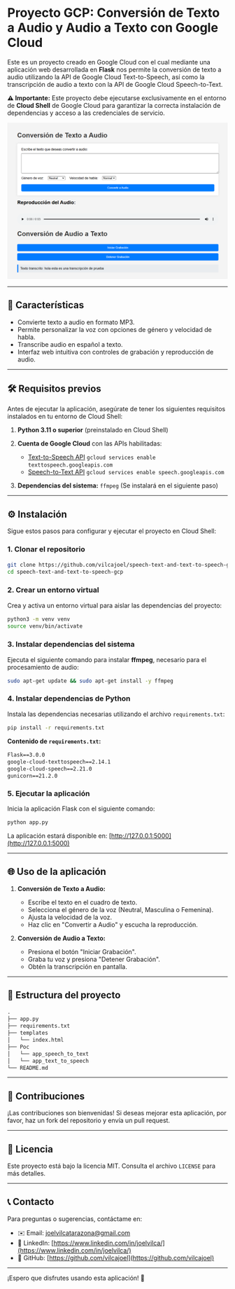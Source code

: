 # Proyecto GCP: Conversión de Texto a Audio y Audio a Texto con Google Cloud

Este es un proyecto creado en Google Cloud con el cual mediante una aplicación web desarrollada en **Flask** nos permite la conversión de texto a audio utilizando la API de Google Cloud Text-to-Speech, así como la transcripción de audio a texto con la API de Google Cloud Speech-to-Text.

**⚠️ Importante:** Este proyecto debe ejecutarse exclusivamente en el entorno de **Cloud Shell** de Google Cloud para garantizar la correcta instalación de dependencias y acceso a las credenciales de servicio.


![App Screenshot](https://github.com/vilcajoel/speech-text-and-text-to-speech-gcp/blob/main/WebApp.png?raw=true)

---

## 🚀 Características

- Convierte texto a audio en formato MP3.
- Permite personalizar la voz con opciones de género y velocidad de habla.
- Transcribe audio en español a texto.
- Interfaz web intuitiva con controles de grabación y reproducción de audio.

---

## 🛠️ Requisitos previos

Antes de ejecutar la aplicación, asegúrate de tener los siguientes requisitos instalados en tu entorno de Cloud Shell:

1. **Python 3.11 o superior** (preinstalado en Cloud Shell)
2. **Cuenta de Google Cloud** con las APIs habilitadas:
    - [Text-to-Speech API](https://console.cloud.google.com/marketplace/product/google/texttospeech.googleapis.com)
    ```gcloud services enable texttospeech.googleapis.com```
    - [Speech-to-Text API](https://console.cloud.google.com/marketplace/product/google/speech.googleapis.com)
    ```gcloud services enable speech.googleapis.com```

3. **Dependencias del sistema:** `ffmpeg` (Se instalará en el siguiente paso)

---

## ⚙️ Instalación

Sigue estos pasos para configurar y ejecutar el proyecto en Cloud Shell:

### 1. Clonar el repositorio

```bash
git clone https://github.com/vilcajoel/speech-text-and-text-to-speech-gcp.git
cd speech-text-and-text-to-speech-gcp
```

### 2. Crear un entorno virtual

Crea y activa un entorno virtual para aislar las dependencias del proyecto:

```bash
python3 -m venv venv
source venv/bin/activate
```

### 3. Instalar dependencias del sistema

Ejecuta el siguiente comando para instalar **ffmpeg**, necesario para el procesamiento de audio:

```bash
sudo apt-get update && sudo apt-get install -y ffmpeg
```

### 4. Instalar dependencias de Python

Instala las dependencias necesarias utilizando el archivo `requirements.txt`:

```bash
pip install -r requirements.txt
```

**Contenido de `requirements.txt`:**

```
Flask==3.0.0
google-cloud-texttospeech==2.14.1
google-cloud-speech==2.21.0
gunicorn==21.2.0
```


### 5. Ejecutar la aplicación

Inicia la aplicación Flask con el siguiente comando:

```bash
python app.py
```

La aplicación estará disponible en: [http://127.0.0.1:5000](http://127.0.0.1:5000)

---

## 🌐 Uso de la aplicación

1. **Conversión de Texto a Audio:**
    - Escribe el texto en el cuadro de texto.
    - Selecciona el género de la voz (Neutral, Masculina o Femenina).
    - Ajusta la velocidad de la voz.
    - Haz clic en "Convertir a Audio" y escucha la reproducción.

2. **Conversión de Audio a Texto:**
    - Presiona el botón "Iniciar Grabación".
    - Graba tu voz y presiona "Detener Grabación".
    - Obtén la transcripción en pantalla.

---

## 📂 Estructura del proyecto

```
.
├── app.py
├── requirements.txt
├── templates
│   └── index.html
├── Poc
│   └── app_speech_to_text
│   └── app_text_to_speech
└── README.md
```

---

## 🤝 Contribuciones

¡Las contribuciones son bienvenidas! Si deseas mejorar esta aplicación, por favor, haz un fork del repositorio y envía un pull request.

---

## 📄 Licencia

Este proyecto está bajo la licencia MIT. Consulta el archivo `LICENSE` para más detalles.

---

## 📞 Contacto

Para preguntas o sugerencias, contáctame en:
- ✉️ Email: joelvilcatarazona@gmail.com
- 🔗 LinkedIn: [https://www.linkedin.com/in/joelvilca/](https://www.linkedin.com/in/joelvilca/)
- 🐙 GitHub: [https://github.com/vilcajoel](https://github.com/vilcajoel)

---

¡Espero que disfrutes usando esta aplicación! 🚀

